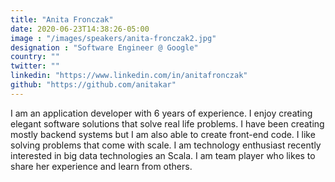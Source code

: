 ```yaml
---
title: "Anita Fronczak"
date: 2020-06-23T14:38:26-05:00
image : "/images/speakers/anita-fronczak2.jpg"
designation : "Software Engineer @ Google"
country: ""
twitter: ""
linkedin: "https://www.linkedin.com/in/anitafronczak"
github: "https://github.com/anitakar"
---
```


I am an application developer with 6 years of experience. I enjoy creating elegant software solutions that solve real life problems. I have been creating mostly backend systems but I am also able to create front-end code. I like solving problems that come with scale. I am technology enthusiast recently interested in big data technologies an Scala. I am team player who likes to share her experience and learn from others. 